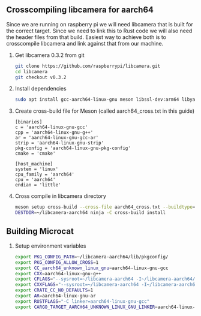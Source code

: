 ## Crosscompiling libcamera for aarch64

Since we are running on raspberry pi we will need libcamera that is built for the correct target.
Since we need to link this to Rust code we will also need the header files from that build.
Easiest way to achieve both is to crosscompile libcamera and link against that from our machine.

1. Get libcamera 0.3.2 from git
    ```bash
    git clone https://github.com/raspberrypi/libcamera.git
    cd libcamera
    git checkout v0.3.2
    ```

2. Install dependencies
   ```bash
   sudo apt install gcc-aarch64-linux-gnu meson libssl-dev:arm64 libyaml-dev:arm64 libudev-dev:arm64 libjpeg-dev:arm64 libdrm-dev:arm64 libudev-dev:arm64  libsdl2-dev:arm64 libgstreamer1.0-dev:arm64 libgstreamer-plugins-base1.0-dev:arm64 libgnutls28-dev:arm64 libcamera-dev python3-yaml python3-ply python3-jinja2
   ```

3. Create cross-build file for Meson (called aarch64_cross.txt in this guide)
    ```text
    [binaries]
    c = 'aarch64-linux-gnu-gcc'
    cpp = 'aarch64-linux-gnu-g++'
    ar = 'aarch64-linux-gnu-gcc-ar'
    strip = 'aarch64-linux-gnu-strip'
    pkg-config = 'aarch64-linux-gnu-pkg-config'
    cmake = 'cmake'
    
    [host_machine]
    system = 'linux'
    cpu_family = 'aarch64'
    cpu = 'aarch64'
    endian = 'little'
    ```
4. Cross compile in libcamera directory
    ```bash
    meson setup cross-build --cross-file aarch64_cross.txt --buildtype=release --prefix=/usr -Dpipelines=uvcvideo,rpi/vc4
    DESTDIR=~/libcamera-aarch64 ninja -C cross-build install
    ```

## Building Microcat

1. Setup environment variables
   ```bash
   export PKG_CONFIG_PATH=~/libcamera-aarch64/lib/pkgconfig/
   export PKG_CONFIG_ALLOW_CROSS=1
   export CC_aarch64_unknown_linux_gnu=aarch64-linux-gnu-gcc
   export CXX=aarch64-linux-gnu-g++
   export CFLAGS="--sysroot=~/libcamera-aarch64 -I~/libcamera-aarch64/include"
   export CXXFLAGS="--sysroot=~/libcamera-aarch64 -I~/libcamera-aarch64/include"
   export CRATE_CC_NO_DEFAULTS=1
   export AR=aarch64-linux-gnu-ar
   export RUSTFLAGS="-C linker=aarch64-linux-gnu-gcc"
   export CARGO_TARGET_AARCH64_UNKNOWN_LINUX_GNU_LINKER=aarch64-linux-gnu-gcc
   ```
